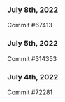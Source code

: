 ### July 8th, 2022

Commit #67413

### July 5th, 2022

Commit #314353


### July 4th, 2022

Commit #72281
